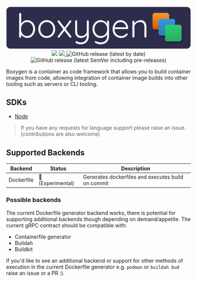 <div align="center">
	<img src="./assets/boxygen-logo.png" alt="boxygen logo">
	<br/>
	<a href="https://hub.docker.com/r/nitrictech/boxygen-dockerfile"><img src="https://img.shields.io/docker/pulls/nitrictech/boxygen-dockerfile"/></a>
	<a href="https://codecov.io/gh/nitrictech/boxygen">
  <img src="https://codecov.io/gh/nitrictech/boxygen/branch/develop/graph/badge.svg?token=10BXB76WDM"/>
	</a>
	<img alt="GitHub release (latest by date)" src="https://img.shields.io/github/v/release/nitrictech/boxygen">
	<img alt="GitHub release (latest SemVer including pre-releases)" src="https://img.shields.io/github/v/release/nitrictech/boxygen?include_prereleases&label=RC%20release">
</div>

Boxygen is a container as code framework that allows you to build container images from code, allowing integration of container image builds into other tooling such as servers or CLI tooling.

## SDKs

 - [Node](https://github.com/nitrictech/boxygen-node)

> If you have any requests for language support please raise an issue. (contributions are also welcome)

## Supported Backends

| Backend    | Status            | Description                                        |
| ---------- | ----------------- | -------------------------------------------------- |
| Dockerfile | 🧪 (Experimental) | Generates dockerfiles and executes build on commit |

### Possible backends

The current Dockerfile generator backend works, there is potential for supporting additional backends though depending on demand/appetite. The current gRPC contract should be compatible with:

- Containerfile generator
- Buildah
- Buildkit

If you'd like to see an additional backend or support for other methods of execution in the current Dockerfile generator e.g. `podman` or `buildah bud` raise an issue or a PR :).
